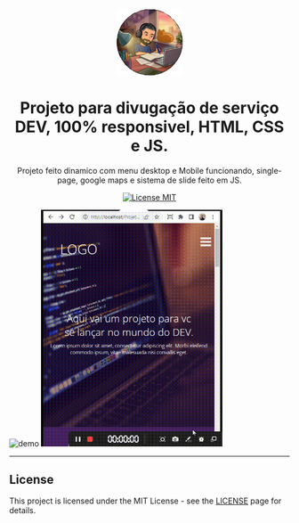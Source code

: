 <h1 align="center">
<br>
  <img src="imagens/Logo.png" alt="Projeto DEV" width="120">
<br>
<br>
Projeto para divugação de serviço DEV, 100% responsivel, HTML, CSS e JS.
</h1>

<p align="center">Projeto feito dinamico com menu desktop e Mobile funcionando, single-page, google maps e sistema de slide feito em JS.</p>

<p align="center">
  <a href="https://opensource.org/licenses/MIT">
    <img src="https://img.shields.io/badge/License-MIT-blue.svg" alt="License MIT">
  </a>
</p >

[//]: # (Add your gifs/images here:)
<div>
  <img src="imagens/gifprojeto3.gif.gif" alt="demo" height="425">
  <img src="imagens/gifprojeto3r.gif.gif" alt="demo" height="425">
</div>

<hr />

## License

This project is licensed under the MIT License - see the [LICENSE](https://opensource.org/licenses/MIT) page for details.
